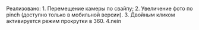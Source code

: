 Реализовано:
    1. Перемещение камеры по свайпу;
    2. Увеличение фото по pinch (доступно только в мобильной версии).
    3. Двойным кликом активируется режим прокрутки в 360.
    4.nein